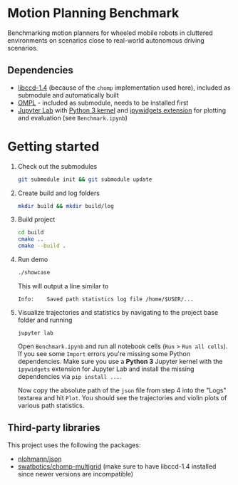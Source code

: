 # Motion Planning Benchmark
Benchmarking motion planners for wheeled mobile robots in cluttered environments on scenarios close to real-world autonomous driving scenarios.

## Dependencies
* [libccd-1.4](https://github.com/danfis/libccd/releases/tag/v1.4) (because of the `chomp` implementation used here), included as submodule and automatically built
* [OMPL](https://github.com/ompl/ompl) - included as submodule, needs to be installed first
* [Jupyter Lab](https://github.com/jupyterlab/jupyterlab) with [Python 3 kernel](https://ipython.readthedocs.io/en/latest/install/kernel_install.html#kernels-for-python-2-and-3) and [ipywidgets extension](https://ipywidgets.readthedocs.io/en/stable/user_install.html#installing-the-jupyterlab-extension) for plotting and evaluation (see `Benchmark.ipynb`)

# Getting started

1.  Check out the submodules
    ```bash
    git submodule init && git submodule update
    ```
    
2.  Create build and log folders
    ```bash
    mkdir build && mkdir build/log
    ```

2.  Build project
    ```bash
    cd build
    cmake ..
    cmake --build .
    ```

4.  Run demo
    ```bash
    ./showcase
    ```
    This will output a line similar to
    ```
    Info:    Saved path statistics log file /home/$USER/...
    ```
    
5.  Visualize trajectories and statistics by navigating to the project base folder and running
    ```
    jupyter lab
    ```
    Open `Benchmark.ipynb` and run all notebook cells (`Run` > `Run all cells`). If you see some `Import` errors you're missing some Python dependencies.
    Make sure you use a **Python 3** Jupyter kernel with the `ipywidgets` extension for Jupyter Lab and install the missing dependencies via `pip install ...`.    
    
    Now copy the absolute path of the `json` file from step 4 into the "Logs" textarea and hit `Plot`.
    You should see the trajectories and violin plots of various path statistics.

## Third-party libraries
This project uses the following the packages:

* [nlohmann/json](https://github.com/nlohmann/json)
* [swatbotics/chomp-multigrid](https://github.com/swatbotics/chomp-multigrid) (make sure to have libccd-1.4 installed since newer versions are incompatible)

